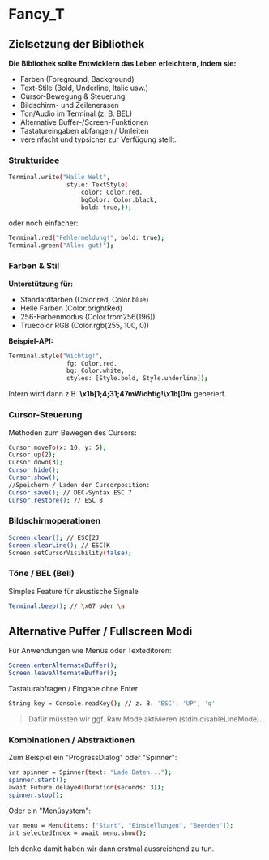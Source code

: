 # Fancy_T

## Zielsetzung der Bibliothek

**Die Bibliothek sollte Entwicklern das Leben erleichtern, indem sie:**

* Farben (Foreground, Background)
* Text-Stile (Bold, Underline, Italic usw.)
* Cursor-Bewegung & Steuerung
* Bildschirm- und Zeilenerasen
* Ton/Audio im Terminal (z. B. BEL)
* Alternative Buffer-/Screen-Funktionen
* Tastatureingaben abfangen / Umleiten
* vereinfacht und typsicher zur Verfügung stellt.

### Strukturidee

```bash
Terminal.write("Hallo Welt",
                style: TextStyle(
                    color: Color.red,
                    bgColor: Color.black,
                    bold: true,));
```

oder noch einfacher:

```Bash
Terminal.red("Fehlermeldung!", bold: true);
Terminal.green("Alles gut!");
````

### Farben & Stil

**Unterstützung für:**

* Standardfarben (Color.red, Color.blue)
* Helle Farben (Color.brightRed)
* 256-Farbenmodus (Color.from256(196))
* Truecolor RGB (Color.rgb(255, 100, 0))

**Beispiel-API:**

```bash
Terminal.style("Wichtig!",
                fg: Color.red,
                bg: Color.white,
                styles: [Style.bold, Style.underline]);
```

Intern wird dann z.B. **\x1b[1;4;31;47mWichtig!\x1b[0m** generiert.

### Cursor-Steuerung

Methoden zum Bewegen des Cursors:

```bash
Cursor.moveTo(x: 10, y: 5);
Cursor.up(2);
Cursor.down(3);
Cursor.hide();
Cursor.show();
//Speichern / Laden der Cursorposition:
Cursor.save(); // DEC-Syntax ESC 7
Cursor.restore(); // ESC 8
```

### Bildschirmoperationen

```bash
Screen.clear(); // ESC[2J
Screen.clearLine(); // ESC[K
Screen.setCursorVisibility(false);
```

### Töne / BEL (Bell)

Simples Feature für akustische Signale

```bash
Terminal.beep(); // \x07 oder \a
```

## Alternative Puffer / Fullscreen Modi

Für Anwendungen wie Menüs oder Texteditoren:

```bash
Screen.enterAlternateBuffer();
Screen.leaveAlternateBuffer();
```

Tastaturabfragen / Eingabe ohne Enter

```bash
String key = Console.readKey(); // z. B. 'ESC', 'UP', 'q'
```

>Dafür müssten wir ggf. Raw Mode aktivieren (stdin.disableLineMode).

### Kombinationen / Abstraktionen

Zum Beispiel ein "ProgressDialog" oder "Spinner":

```bash
var spinner = Spinner(text: "Lade Daten...");
spinner.start();
await Future.delayed(Duration(seconds: 3));
spinner.stop();
```

Oder ein "Menüsystem":

```bash
var menu = Menu(items: ["Start", "Einstellungen", "Beenden"]);
int selectedIndex = await menu.show();
```

Ich denke damit haben wir dann erstmal aussreichend zu tun.

